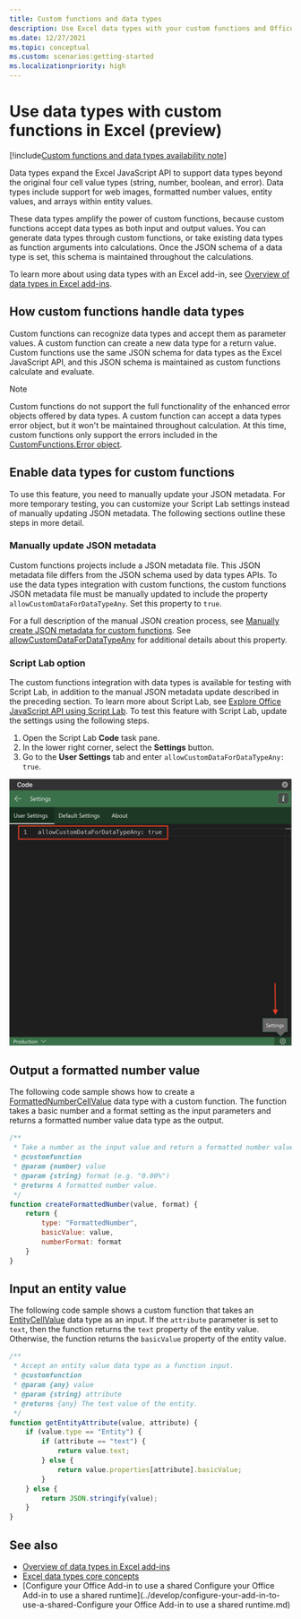 ```yaml
---
title: Custom functions and data types
description: Use Excel data types with your custom functions and Office Add-ins.
ms.date: 12/27/2021
ms.topic: conceptual
ms.custom: scenarios:getting-started
ms.localizationpriority: high
---
```


# Use data types with custom functions in Excel (preview)

[!include[Custom functions and data types availability note](../includes/excel-custom-functions-data-types-note.md)]

Data types expand the Excel JavaScript API to support data types beyond the original four cell value types (string, number, boolean, and error). Data types include support for web images, formatted number values, entity values, and arrays within entity values.

These data types amplify the power of custom functions, because custom functions accept data types as both input and output values. You can generate data types through custom functions, or take existing data types as function arguments into calculations. Once the JSON schema of a data type is set, this schema is maintained throughout the calculations.

To learn more about using data types with an Excel add-in, see [Overview of data types in Excel add-ins](excel-data-types-overview.md).

## How custom functions handle data types

Custom functions can recognize data types and accept them as parameter values. A custom function can create a new data type for a return value. Custom functions use the same JSON schema for data types as the Excel JavaScript API, and this JSON schema is maintained as custom functions calculate and evaluate.

> [!NOTE]
> Custom functions do not support the full functionality of the enhanced error objects offered by data types. A custom function can accept a data types error object, but it won't be maintained throughout calculation. At this time, custom functions only support the errors included in the [CustomFunctions.Error object](custom-functions-errors.md).

## Enable data types for custom functions

To use this feature, you need to manually update your JSON metadata. For more temporary testing, you can customize your Script Lab settings instead of manually updating JSON metadata. The following sections outline these steps in more detail.

### Manually update JSON metadata

Custom functions projects include a JSON metadata file. This JSON metadata file differs from the JSON schema used by data types APIs. To use the data types integration with custom functions, the custom functions JSON metadata file must be manually updated to include the property `allowCustomDataForDataTypeAny`. Set this property to `true`.

For a full description of the manual JSON creation process, see [Manually create JSON metadata for custom functions](custom-functions-json.md). See [allowCustomDataForDataTypeAny](custom-functions-json.md#allowcustomdatafordatatypeany-preview) for additional details about this property.

### Script Lab option

The custom functions integration with data types is available for testing with Script Lab, in addition to the manual JSON metadata update described in the preceding section. To learn more about Script Lab, see [Explore Office JavaScript API using Script Lab](../overview/explore-with-script-lab.md). To test this feature with Script Lab, update the settings using the following steps.

1. Open the Script Lab **Code** task pane.
1. In the lower right corner, select the **Settings** button.
1. Go to the **User Settings** tab and enter `allowCustomDataForDataTypeAny: true`.

![Screenshot showing the steps to enable data types for custom functions in Script Lab.](../images/custom-functions-script-lab-data-type.png)

## Output a formatted number value

The following code sample shows how to create a [FormattedNumberCellValue](/javascript/api/excel/excel.formattednumbercellvalue) data type with a custom function. The function takes a basic number and a format setting as the input parameters and returns a formatted number value data type as the output.

```js
/**
 * Take a number as the input value and return a formatted number value as the output.
 * @customfunction
 * @param {number} value
 * @param {string} format (e.g. "0.00%")
 * @returns A formatted number value.
 */
function createFormattedNumber(value, format) {
    return {
        type: "FormattedNumber",
        basicValue: value,
        numberFormat: format
    }
}
```

## Input an entity value

The following code sample shows a custom function that takes an [EntityCellValue](/javascript/api/excel/excel.entitycellvalue) data type as an input. If the `attribute` parameter is set to `text`, then the function returns the `text` property of the entity value. Otherwise, the function returns the `basicValue` property of the entity value.

```js
/**
 * Accept an entity value data type as a function input.
 * @customfunction
 * @param {any} value
 * @param {string} attribute
 * @returns {any} The text value of the entity.
 */
function getEntityAttribute(value, attribute) {
    if (value.type == "Entity") {
        if (attribute == "text") {
            return value.text;
        } else {
            return value.properties[attribute].basicValue;
        }
    } else {
        return JSON.stringify(value);
    }
}
```

## See also

* [Overview of data types in Excel add-ins](excel-data-types-overview.md)
* [Excel data types core concepts](excel-data-types-concepts.md)
* [Configure your Office Add-in to use a shared Configure your Office Add-in to use a shared runtime](../develop/configure-your-add-in-to-use-a-shared-Configure your Office Add-in to use a shared runtime.md)
